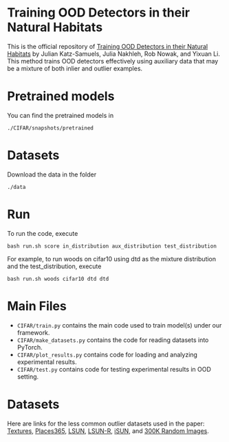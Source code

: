 # Training OOD Detectors in their Natural Habitats

This is the official repository of [Training OOD Detectors in their Natural Habitats](https://arxiv.org/abs/2202.03299) by Julian Katz-Samuels, Julia Nakhleh,
Rob Nowak, and Yixuan Li. This method trains OOD detectors effectively using auxiliary data that may be a mixture of both
inlier and outlier examples.

# Pretrained models

You can find the pretrained models in 

```
./CIFAR/snapshots/pretrained
```

# Datasets

Download the data in the folder

```
./data
```

# Run

To run the code, execute 

```
bash run.sh score in_distribution aux_distribution test_distribution 
```

For example, to run woods on cifar10 using dtd as the mixture distribution and the test_distribution, execute

```
bash run.sh woods cifar10 dtd dtd 
```

# Main Files

* ```CIFAR/train.py``` contains the main code used to train model(s) under our framework.
* ```CIFAR/make_datasets.py``` contains the code for reading datasets into PyTorch.
* ```CIFAR/plot_results.py``` contains code for loading and analyzing experimental results.
* ```CIFAR/test.py``` contains code for testing experimental results in OOD setting.




# Datasets

Here are links for the less common outlier datasets used in the paper: [Textures](https://www.robots.ox.ac.uk/~vgg/data/dtd/),
[Places365](http://places2.csail.mit.edu/download.html), [LSUN](https://www.dropbox.com/s/fhtsw1m3qxlwj6h/LSUN.tar.gz),
[LSUN-R](https://www.dropbox.com/s/moqh2wh8696c3yl/LSUN_resize.tar.gz), [iSUN](https://www.dropbox.com/s/ssz7qxfqae0cca5/iSUN.tar.gz),
and [300K Random Images](https://people.eecs.berkeley.edu/~hendrycks/300K_random_images.npy).


